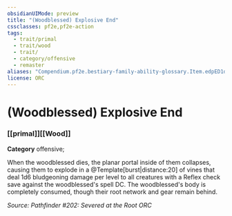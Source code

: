 ```yaml
---
obsidianUIMode: preview
title: "(Woodblessed) Explosive End"
cssclasses: pf2e,pf2e-action
tags:
  - trait/primal
  - trait/wood
  - trait/
  - category/offensive
  - remaster
aliases: "Compendium.pf2e.bestiary-family-ability-glossary.Item.edpED1d9NbvR2NmB"
license: ORC
---
```

# (Woodblessed) Explosive End

### [[primal]][[Wood]]

**Category** offensive; 




When the woodblessed dies, the planar portal inside of them collapses, causing them to explode in a @Template\[burst|distance:20\] of vines that deal 1d6 bludgeoning damage per level to all creatures with a Reflex check save against the woodblessed's spell DC. The woodblessed's body is completely consumed, though their root network and gear remain behind.

*Source: Pathfinder #202: Severed at the Root*
*ORC*